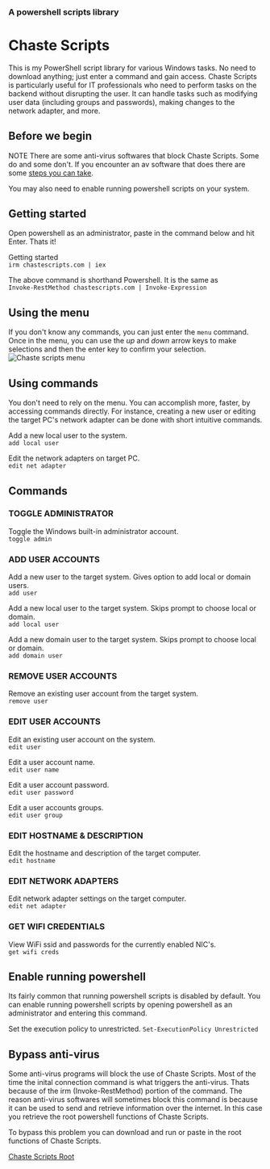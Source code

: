 ### A powershell scripts library

# Chaste Scripts

This is my PowerShell script library for various Windows tasks. No need to download anything; just enter a command and gain access. Chaste Scripts is particularly useful for IT professionals who need to perform tasks on the backend without disrupting the user. It can handle tasks such as modifying user data (including groups and passwords), making changes to the network adapter, and more.

## Before we begin

NOTE
There are some anti-virus softwares that block Chaste Scripts. Some do and some don't. If you encounter an av software that does there are some [steps you can take](https://github.com/badsyntaxx/chaste-scripts?tab=readme-ov-file#bypass-anti-virus).

You may also need to enable running powershell scripts on your system.

## Getting started

Open powershell as an administrator, paste in the command below and hit Enter. Thats it!

Getting started\
`irm chastescripts.com | iex`

The above command is shorthand Powershell. It is the same as\
`Invoke-RestMethod chastescripts.com | Invoke-Expression`

## Using the menu

If you don't know any commands, you can just enter the `menu` command. Once in the menu, you can use the _up_ and _down_ arrow keys to make selections and then the enter key to confirm your selection.\
![Chaste scripts menu](https://guided.chaste.pro/images/chaste-scripts/chaste-scripts.png)

## Using commands

You don't need to rely on the menu. You can accomplish more, faster, by accessing commands directly. For instance, creating a new user or editing the target PC's network adapter can be done with short intuitive commands.

Add a new local user to the system.\
`add local user`

Edit the network adapters on target PC.\
`edit net adapter`

## Commands

### TOGGLE ADMINISTRATOR

Toggle the Windows built-in administrator account.\
`toggle admin`

### ADD USER ACCOUNTS

Add a new user to the target system. Gives option to add local or domain users.\
`add user`

Add a new local user to the target system. Skips prompt to choose local or domain.\
`add local user`

Add a new domain user to the target system. Skips prompt to choose local or domain.\
`add domain user`

### REMOVE USER ACCOUNTS

Remove an existing user account from the target system.\
`remove user`

### EDIT USER ACCOUNTS

Edit an existing user account on the system.\
`edit user`

Edit a user account name.\
`edit user name`

Edit a user account password.\
`edit user password`

Edit a user accounts groups.\
`edit user group`

### EDIT HOSTNAME & DESCRIPTION

Edit the hostname and description of the target computer.\
`edit hostname`

### EDIT NETWORK ADAPTERS

Edit network adapter settings on the target computer.\
`edit net adapter`

### GET WIFI CREDENTIALS

View WiFi ssid and passwords for the currently enabled NIC's.\
`get wifi creds`

## Enable running powershell

Its fairly common that running powershell scripts is disabled by default. You can enable running powershell scripts by opening powershell as an administrator and entering this command.

Set the execution policy to unrestricted.
`Set-ExecutionPolicy Unrestricted`

## Bypass anti-virus

Some anti-virus programs will block the use of Chaste Scripts. Most of the time the inital connection command is what triggers the anti-virus. Thats because of the irm (Invoke-RestMethod) portion of the command. The reason anti-virus softwares will sometimes block this command is because it can be used to send and retrieve information over the internet. In this case you retrieve the root powershell functions of Chaste Scripts.

To bypass this problem you can download and run or paste in the root functions of Chaste Scripts.

[Chaste Scripts Root](https://raw.githubusercontent.com/badsyntaxx/chaste-scripts/main/core/init.ps1)

